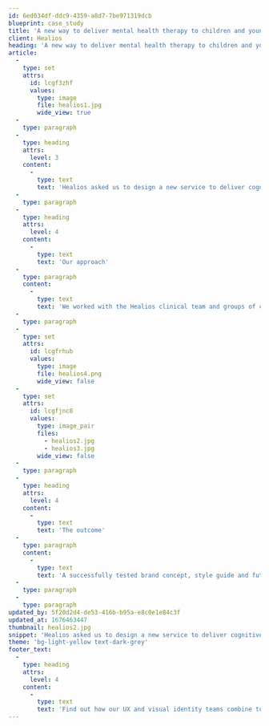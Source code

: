 ```yaml
---
id: 6ed034df-ddc9-4359-a8d7-7be971319dcb
blueprint: case_study
title: 'A new way to deliver mental health therapy to children and young people'
client: Healios
heading: 'A new way to deliver mental health therapy to children and young people'
article:
  -
    type: set
    attrs:
      id: lcgf3zhf
      values:
        type: image
        file: healios1.jpg
        wide_view: true
  -
    type: paragraph
  -
    type: heading
    attrs:
      level: 3
    content:
      -
        type: text
        text: 'Healios asked us to design a new service to deliver cognitive behavioural therapy to children and young people aged 11-17yrs. It needed to be something they could relate to and importantly, look forward to using.'
  -
    type: paragraph
  -
    type: heading
    attrs:
      level: 4
    content:
      -
        type: text
        text: 'Our approach'
  -
    type: paragraph
    content:
      -
        type: text
        text: 'We worked with the Healios clinical team and groups of children from ages 11-17 to design a new chatbot character, tone of voice and interface, as well as create the UX framework to ensure it fit seamlessly into their lives.'
  -
    type: paragraph
  -
    type: set
    attrs:
      id: lcgfrhub
      values:
        type: image
        file: healios4.png
        wide_view: false
  -
    type: set
    attrs:
      id: lcgfjnc8
      values:
        type: image_pair
        files:
          - healios2.jpg
          - healios3.jpg
        wide_view: false
  -
    type: paragraph
  -
    type: heading
    attrs:
      level: 4
    content:
      -
        type: text
        text: 'The outcome'
  -
    type: paragraph
    content:
      -
        type: text
        text: 'A successfully tested brand concept, style guide and future insights for a successful launch. Within 5 months, the pilot product was successfully launched to approx. 5,000 children and young people across Europe.'
  -
    type: paragraph
  -
    type: paragraph
updated_by: 5f20d2d4-de53-416b-b95a-e8c0e1e84c3f
updated_at: 1676463447
thumbnail: healios2.jpg
snippet: 'Healios asked us to design a new service to deliver cognitive behavioural therapy to children and young people aged 11-17yrs'
theme: 'bg-light-yellow text-dark-grey'
footer_text:
  -
    type: heading
    attrs:
      level: 4
    content:
      -
        type: text
        text: 'Find out how our UX and visual identity teams combine to create compelling product experiences.'
---
```


